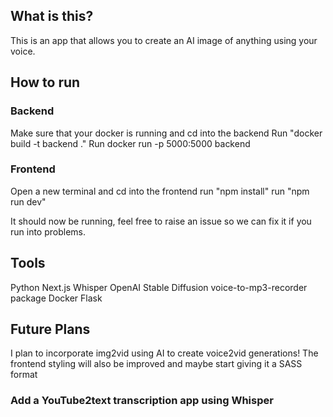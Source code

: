 ## What is this?

This is an app that allows you to create an AI image of anything using your voice.

## How to run

### Backend

Make sure that your docker is running and cd into the backend
Run "docker build -t backend ."
Run docker run -p 5000:5000 backend

### Frontend

Open a new terminal and cd into the frontend
run "npm install"
run "npm run dev"

It should now be running, feel free to raise an issue so we can fix it if you run into problems.

## Tools

Python
Next.js
Whisper OpenAI
Stable Diffusion
voice-to-mp3-recorder package
Docker
Flask

## Future Plans

I plan to incorporate img2vid using AI to create voice2vid generations!
The frontend styling will also be improved and maybe start giving it a SASS format

### Add a YouTube2text transcription app using Whisper
